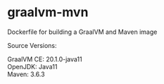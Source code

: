 # graalvm-mvn
Dockerfile for building a GraalVM and Maven image

Source Versions:

GraalVM CE: 20.1.0-java11 <br/>
OpenJDK: Java11 <br/>
Maven: 3.6.3
